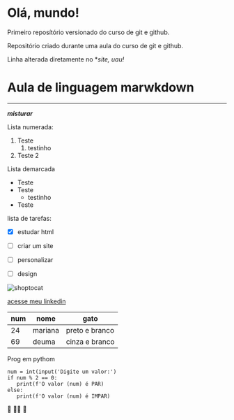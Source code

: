 # Olá, mundo!
 Primeiro reposítório versionado do curso de git e github.

 Repositório criado durante uma aula do curso de git e github.
 
 Linha alterada diretamente no **site, *uau!**
# Aula de linguagem marwkdown
***
__*misturar*__

Lista numerada:

1. Teste
    1.  testinho
2. Teste 2

Lista demarcada

* Teste
* Teste
    * testinho
* Teste

lista de tarefas:

- [x] estudar html
- [ ] criar um site
- [ ] personalizar
- [ ] design



![shoptocat](https://user-images.githubusercontent.com/102675098/174452039-8d23d3e7-d146-43d2-8f9d-c9e744f6df33.png)

[acesse meu linkedin](https://www.linkedin.com/in/marianacamilla/)

num | nome | gato
---|---|---
24 | mariana | preto e branco
69 | deuma | cinza e branco

Prog em pythom
```
num = int(input('Digite um valor:')
if num % 2 == 0:
   print(f'O valor (num) é PAR)
else:
   print(f'O valor (num) é IMPAR)
```

🤭 👩‍💻 🖤

